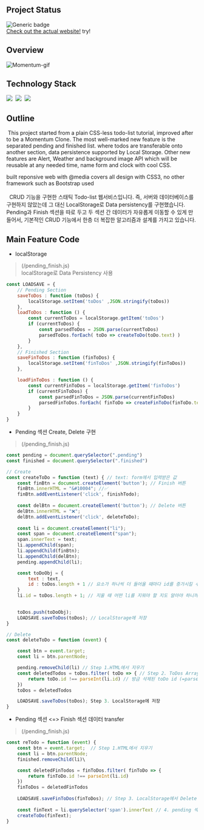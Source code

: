 ## Project Status
![Generic badge](https://img.shields.io/badge/build-passing-green.svg)
<br/> [Check out the actual website!](https://beegramin9.github.io/JavaScript-MomentumClone/) try!

## Overview
![Momentum-gif](https://user-images.githubusercontent.com/58083434/126057509-6426d913-ca34-4ba5-9e86-811d2b76c9f3.gif)


## Technology Stack
<img src="https://img.shields.io/badge/HTML5-E34F26?style=flat-square&logo=HTML5&logoColor=white"/></a>&nbsp;
<img src="https://img.shields.io/badge/CSS3-1572B6?style=flat-square&logo=CSS3&logoColor=white"/></a>&nbsp;
<img src="https://img.shields.io/badge/Javascript-F7DF1E?style=flat-square&logo=JavaScript&logoColor=white"/></a>

## Outline
&nbsp;This project started from a plain CSS-less todo-list tutorial, improved after to be a Momentum Clone. The most well-marked new feature is the separated pending and finished list. where todos are transferable onto another section, data persistence supported by Local Storage. Other new features are Alert, Weather and background image API which will be reusable at any needed time, name form and clock with cool CSS.

built reponsive web with @media
covers all design with CSS3, no other framework such as Bootstrap used
<br/><br/>
&nbsp; 
CRUD 기능을 구현한 스태틱 Todo-list 웹서비스입니다. 즉, 서버와 데이터베이스를 구현하지 않았는데 그 대신 LocalStorage로 Data persistency를 구현했습니다. Pending과 Finish 섹션을 따로 두고 두 섹션 간 데이터가 자유롭게 이동할 수 있게 만들어서, 기본적인 CRUD 기능에서 한층 더 복잡한 알고리즘과 설계를 가지고 있습니다.


## Main Feature Code
- localStorage <br/>
> (/pending_finish.js) <br/>
> localStorage로 Data Persistency 사용 <br/>
```js
const LOADSAVE = {
    // Pending Section
    saveToDos : function (toDos) {
        localStorage.setItem('toDos' ,JSON.stringify(toDos))
    },
    loadToDos : function () {
        const currentToDos = localStorage.getItem('toDos')
        if (currentToDos) {
            const parsedToDos = JSON.parse(currentToDos)
            parsedToDos.forEach( toDo => createToDo(toDo.text) )
        }
    },
    // Finished Section
    saveFinToDos : function (finToDos) {
        localStorage.setItem('finToDos' ,JSON.stringify(finToDos))
    },

    loadFinToDos : function () {
        const currentFinToDos = localStorage.getItem('finToDos')
        if (currentFinToDos) {
            const parsedFinToDos = JSON.parse(currentFinToDos)
            parsedFinToDos.forEach( finToDo => createFinToDo(finToDo.text) )
        }
    }
}
```
- Pending 섹션 Create, Delete 구현 <br/>
> (/pending_finish.js) <br/>
```js
const pending = document.querySelector(".pending")
const finished = document.querySelector(".finished")

// Create
const createToDo = function (text) { // text: form에서 입력받은 값
    const finBtn = document.createElement('button'); // Finish 버튼
    finBtn.innerHTML = "&#10004"; //✅
    finBtn.addEventListener('click', finishTodo);
    
    const delBtn = document.createElement('button'); // Delete 버튼
    delBtn.innerHTML = "❌";
    delBtn.addEventListener('click', deleteToDo);
    
    const li = document.createElement("li");
    const span = document.createElement("span");
    span.innerText = text;
    li.appendChild(span);
    li.appendChild(finBtn);
    li.appendChild(delBtn);
    pending.appendChild(li);

    const toDoObj = {
        text : text,
        id : toDos.length + 1 // 요소가 하나씩 더 들어올 때마다 id를 증가시킬 수 있는 좋은 로직
    }
    li.id = toDos.length + 1; // 지울 때 어떤 li를 지워야 할 지도 알아야 하니까 li에도 id가 필요하다
    

    toDos.push(toDoObj);
    LOADSAVE.saveToDos(toDos); // LocalStorage에 저장
}

// Delete 
const deleteToDo = function (event) {

    const btn = event.target;
    const li = btn.parentNode;

    pending.removeChild(li) // Step 1.HTML에서 지우기
    const deletedTodos = toDos.filter( toDo => { // Step 2. ToDos Array Update
        return toDo.id !== parseInt(li.id) // 방금 삭제된 toDo id (=parseInt(li.id) 제외 모든 toDo를 리턴한다
    })
    toDos = deletedTodos

    LOADSAVE.saveToDos(toDos); Step 3. LocalStorage에 저장
}
```
- Pending 섹션 <=> Finish 섹션 데이터 transfer <br/>
> (/pending_finish.js) <br/>

```js
const reTodo = function (event) {
    const btn = event.target;  // Step 1.HTML에서 지우기
    const li = btn.parentNode;
    finished.removeChild(li)\

    const deletedFinTodos = finToDos.filter( finToDo => { 
        return finToDo.id !== parseInt(li.id)
    })
    finToDos = deletedFinTodos
    
    LOADSAVE.saveFinToDos(finToDos); // Step 3. LocalStorage에서 Delete
    
    const finText = li.querySelector('span').innerText // 4. pending 섹션으로 다시 돌려 놓기
    createToDo(finText);
}

```
